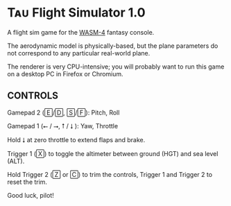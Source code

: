 # Tᴀᴜ Flight Simulator 1.0

A flight sim game for the [WASM-4](https://wasm4.org) fantasy console.

The aerodynamic model is physically-based, but the plane
parameters do not correspond to any particular real-world plane.

The renderer is very CPU-intensive; you will probably want to run this
game on a desktop PC in Firefox or Chromium.

## CONTROLS

Gamepad 2 (🄴/🄳, 🅂/🄵): Pitch, Roll

Gamepad 1 (⭠ / ⭢, ⭡ / ⭣ ): Yaw, Throttle

Hold ⭣ at zero throttle to extend flaps and brake.

Trigger 1 (🅇) to toggle the altimeter between ground (HGT) and sea level (ALT).

Hold Trigger 2 (🅉 or 🄲) to trim the controls, Trigger 1 and Trigger 2 to reset the trim.

Good luck, pilot!
